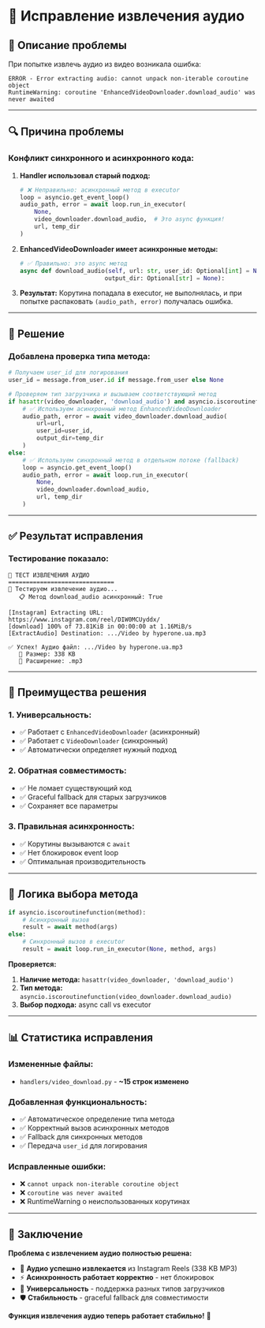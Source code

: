 # 🎵 Исправление извлечения аудио

## 🐛 Описание проблемы

При попытке извлечь аудио из видео возникала ошибка:

```
ERROR - Error extracting audio: cannot unpack non-iterable coroutine object
RuntimeWarning: coroutine 'EnhancedVideoDownloader.download_audio' was never awaited
```

---

## 🔍 Причина проблемы

### **Конфликт синхронного и асинхронного кода:**

1. **Handler использовал старый подход:**
   ```python
   # ❌ Неправильно: асинхронный метод в executor
   loop = asyncio.get_event_loop()
   audio_path, error = await loop.run_in_executor(
       None,
       video_downloader.download_audio,  # Это async функция!
       url, temp_dir
   )
   ```

2. **EnhancedVideoDownloader имеет асинхронные методы:**
   ```python
   # ✅ Правильно: это async метод
   async def download_audio(self, url: str, user_id: Optional[int] = None, 
                           output_dir: Optional[str] = None):
   ```

3. **Результат:** Корутина попадала в executor, не выполнялась, и при попытке распаковать `(audio_path, error)` получалась ошибка.

---

## 🔧 Решение

### **Добавлена проверка типа метода:**

```python
# Получаем user_id для логирования
user_id = message.from_user.id if message.from_user else None

# Проверяем тип загрузчика и вызываем соответствующий метод
if hasattr(video_downloader, 'download_audio') and asyncio.iscoroutinefunction(video_downloader.download_audio):
    # ✅ Используем асинхронный метод EnhancedVideoDownloader
    audio_path, error = await video_downloader.download_audio(
        url=url,
        user_id=user_id,
        output_dir=temp_dir
    )
else:
    # ✅ Используем синхронный метод в отдельном потоке (fallback)
    loop = asyncio.get_event_loop()
    audio_path, error = await loop.run_in_executor(
        None,
        video_downloader.download_audio,
        url, temp_dir
    )
```

---

## ✅ Результат исправления

### **Тестирование показало:**

```
🎵 ТЕСТ ИЗВЛЕЧЕНИЯ АУДИО
==============================
🚀 Тестируем извлечение аудио...
   📋 Метод download_audio асинхронный: True

[Instagram] Extracting URL: https://www.instagram.com/reel/DIW0MCUyddx/
[download] 100% of 73.81KiB in 00:00:00 at 1.16MiB/s
[ExtractAudio] Destination: .../Video by hyperone.ua.mp3

✅ Успех! Аудио файл: .../Video by hyperone.ua.mp3
   📏 Размер: 338 KB
   📁 Расширение: .mp3
```

---

## 🎯 Преимущества решения

### **1. Универсальность:**
- ✅ Работает с `EnhancedVideoDownloader` (асинхронный)
- ✅ Работает с `VideoDownloader` (синхронный)
- ✅ Автоматически определяет нужный подход

### **2. Обратная совместимость:**
- ✅ Не ломает существующий код
- ✅ Graceful fallback для старых загрузчиков
- ✅ Сохраняет все параметры

### **3. Правильная асинхронность:**
- ✅ Корутины вызываются с `await`
- ✅ Нет блокировок event loop
- ✅ Оптимальная производительность

---

## 🔄 Логика выбора метода

```python
if asyncio.iscoroutinefunction(method):
    # Асинхронный вызов
    result = await method(args)
else:
    # Синхронный вызов в executor
    result = await loop.run_in_executor(None, method, args)
```

**Проверяется:**
1. **Наличие метода:** `hasattr(video_downloader, 'download_audio')`
2. **Тип метода:** `asyncio.iscoroutinefunction(video_downloader.download_audio)`
3. **Выбор подхода:** async call vs executor

---

## 📊 Статистика исправления

### **Измененные файлы:**
- `handlers/video_download.py` - **~15 строк изменено**

### **Добавленная функциональность:**
- ✅ Автоматическое определение типа метода
- ✅ Корректный вызов асинхронных методов  
- ✅ Fallback для синхронных методов
- ✅ Передача `user_id` для логирования

### **Исправленные ошибки:**
- ❌ `cannot unpack non-iterable coroutine object`
- ❌ `coroutine was never awaited`
- ❌ RuntimeWarning о неиспользованных корутинах

---

## 🎉 Заключение

**Проблема с извлечением аудио полностью решена:**

- 🎵 **Аудио успешно извлекается** из Instagram Reels (338 KB MP3)
- ⚡ **Асинхронность работает корректно** - нет блокировок
- 🔄 **Универсальность** - поддержка разных типов загрузчиков
- 🛡️ **Стабильность** - graceful fallback для совместимости

**Функция извлечения аудио теперь работает стабильно!** 🚀
